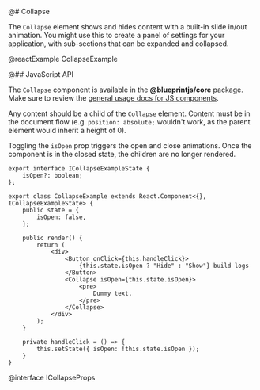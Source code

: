 @# Collapse

The `Collapse` element shows and hides content with a built-in slide in/out animation.
You might use this to create a panel of settings for your application, with sub-sections
that can be expanded and collapsed.

@reactExample CollapseExample

@## JavaScript API

The `Collapse` component is available in the __@blueprintjs/core__ package.
Make sure to review the [general usage docs for JS components](#blueprint.usage).

Any content should be a child of the `Collapse` element. Content must be in the document
flow (e.g. `position: absolute;` wouldn't work, as the parent element would inherit a height of 0).

Toggling the `isOpen` prop triggers the open and close animations.
Once the component is in the closed state, the children are no longer rendered.

```tsx
export interface ICollapseExampleState {
    isOpen?: boolean;
};

export class CollapseExample extends React.Component<{}, ICollapseExampleState> {
    public state = {
        isOpen: false,
    };

    public render() {
        return (
            <div>
                <Button onClick={this.handleClick}>
                    {this.state.isOpen ? "Hide" : "Show"} build logs
                </Button>
                <Collapse isOpen={this.state.isOpen}>
                    <pre>
                        Dummy text.
                    </pre>
                </Collapse>
            </div>
        );
    }

    private handleClick = () => {
        this.setState({ isOpen: !this.state.isOpen });
    }
}
```

@interface ICollapseProps
